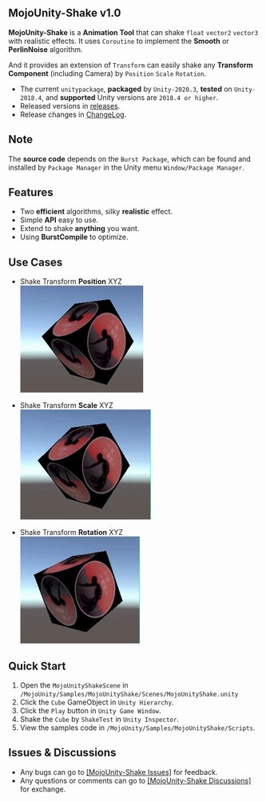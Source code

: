 ## MojoUnity-Shake v1.0

**MojoUnity-Shake** is a **Animation Tool** that can shake `float` `vector2` `vector3` with realistic effects. It uses `Coroutine` to implement the **Smooth** or **PerlinNoise** algorithm. 

And it provides an extension of `Transform` can easily shake any **Transform Component** (including Camera) by `Position` `Scale` `Rotation`.

* The current `unitypackage`, **packaged** by `Unity-2020.3`, **tested** on `Unity-2018.4`, and **supported** Unity versions are `2018.4 or higher`.  
* Released versions in [releases](https://github.com/scottcgi/MojoUnity-Packages/releases).
* Release changes in [ChangeLog](./ChangeLog.md).

## Note

The **source code** depends on the `Burst Package`, which can be found and installed by `Package Manager` in the Unity menu `Window/Package Manager`.

## Features

* Two **efficient** algorithms, silky **realistic** effect.
* Simple **API** easy to use.
* Extend to shake **anything** you want.
* Using **BurstCompile** to optimize.

## Use Cases

* Shake Transform **Position** XYZ   
  ![](./Images/ShakePosition.gif)
  
* Shake Transform **Scale** XYZ  
  ![](./Images/ShakeScale.gif)

* Shake Transform **Rotation** XYZ  
  ![](./Images/ShakeRotation.gif)
  
## Quick Start

1. Open the `MojoUnityShakeScene` in `/MojoUnity/Samples/MojoUnityShake/Scenes/MojoUnityShake.unity`
2. Click the `Cube` GameObject in `Unity Hierarchy`.
3. Click the `Play` button in `Unity Game Window`.
4. Shake the `Cube` by `ShakeTest` in `Unity Inspector`. 
5. View the samples code in `/MojoUnity/Samples/MojoUnityShake/Scripts`.  

## Issues & Discussions

* Any bugs can go to [[MojoUnity-Shake Issues]](https://github.com/scottcgi/MojoUnity-Packages/labels/MojoUnity-Shake) for feedback.
* Any questions or comments can go to [[MojoUnity-Shake Discussions]](https://github.com/scottcgi/MojoUnity-Packages/discussions/categories/mojounity-shake) for exchange.
